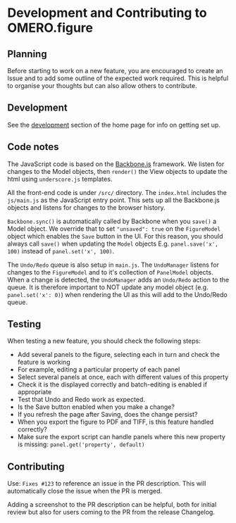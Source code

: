 
Development and Contributing to OMERO.figure
============================================

Planning
--------

Before starting to work on a new feature, you are encouraged to create an Issue and to
add some outline of the expected work required. This is helpful to organise your
thoughts but can also allow others to contribute.

Development
-----------

See the [development](https://github.com/ome/omero-figure/blob/master/README.rst#development)
section of the home page for info on getting set up.

Code notes
----------

The JavaScript code is based on the [Backbone.js](http://backbonejs.org/) framework.
We listen for changes to the Model objects, then `render()` the View objects to update the html
using `underscore.js` templates.

All the front-end code is under `/src/` directory. The `index.html` includes the `js/main.js` as
the JavaScript entry point. This sets up all the Backbone.js objects and listens for changes to the
browser history.

`Backbone.sync()` is automatically called by Backbone when you `save()` a Model object. We override
that to set `"unsaved": true` on the `FigureModel` object which enables the `Save` button in the UI.
For this reason, you should always call `save()` when updating the `Model` objects E.g. `panel.save('x', 100)`
instead of `panel.set('x', 100)`. 

The `Undo/Redo` queue is also setup in `main.js`. The `UndoManager` listens for changes to the `FigureModel`
and to it's collection of `PanelModel` objects. When a change is detected, the `UndoManager` adds an `Undo/Redo`
action to the queue. It is therefore important to NOT update any model object (e.g. `panel.set('x': 0)`)
when rendering the UI as this will add to the Undo/Redo queue.

Testing
-------

When testing a new feature, you should check the following steps:

 - Add several panels to the figure, selecting each in turn and check the feature is working
 - For example, editing a particular property of each panel
 - Select several panels at once, each with different values of this property
 - Check it is the displayed correctly and batch-editing is enabled if appropriate
 - Test that Undo and Redo work as expected.
 - Is the Save button enabled when you make a change?
 - If you refresh the page after Saving, does the change persist?
 - When you export the figure to PDF and TIFF, is this feature handled correctly?
 - Make sure the export script can handle panels where this new property is missing: `panel.get('property', default)`

Contributing
------------

Use: `Fixes #123` to reference an issue in the PR description. This will automatically close the issue when the PR is merged.

Adding a screenshot to the PR description can be helpful, both for initial review but also for
users coming to the PR from the release Changelog.